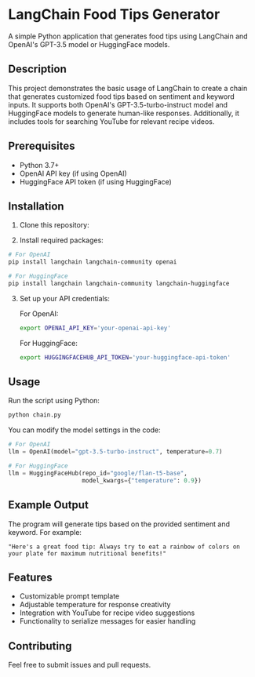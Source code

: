 # LangChain Food Tips Generator

A simple Python application that generates food tips using LangChain and OpenAI's GPT-3.5 model or HuggingFace models.

## Description

This project demonstrates the basic usage of LangChain to create a chain that generates customized food tips based on sentiment and keyword inputs. It supports both OpenAI's GPT-3.5-turbo-instruct model and HuggingFace models to generate human-like responses. Additionally, it includes tools for searching YouTube for relevant recipe videos.

## Prerequisites

- Python 3.7+
- OpenAI API key (if using OpenAI)
- HuggingFace API token (if using HuggingFace)

## Installation

1. Clone this repository:

2. Install required packages:
```bash
# For OpenAI
pip install langchain langchain-community openai

# For HuggingFace
pip install langchain langchain-community langchain-huggingface
```

3. Set up your API credentials:
   
   For OpenAI:
   ```bash
   export OPENAI_API_KEY='your-openai-api-key'
   ```

   For HuggingFace:
   ```bash
   export HUGGINGFACEHUB_API_TOKEN='your-huggingface-api-token'
   ```

## Usage

Run the script using Python:

```bash
python chain.py
```

You can modify the model settings in the code:

```python
# For OpenAI
llm = OpenAI(model="gpt-3.5-turbo-instruct", temperature=0.7)

# For HuggingFace
llm = HuggingFaceHub(repo_id="google/flan-t5-base",
                     model_kwargs={"temperature": 0.9})
```

## Example Output

The program will generate tips based on the provided sentiment and keyword. For example:
```
"Here's a great food tip: Always try to eat a rainbow of colors on your plate for maximum nutritional benefits!"
```

## Features

- Customizable prompt template
- Adjustable temperature for response creativity
- Integration with YouTube for recipe video suggestions
- Functionality to serialize messages for easier handling

## Contributing

Feel free to submit issues and pull requests.